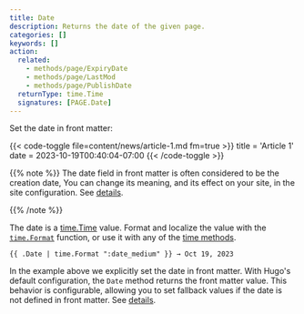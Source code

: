```yaml
---
title: Date
description: Returns the date of the given page.
categories: []
keywords: []
action:
  related:
    - methods/page/ExpiryDate
    - methods/page/LastMod
    - methods/page/PublishDate
  returnType: time.Time
  signatures: [PAGE.Date]
---
```


Set the date in front matter:

{{< code-toggle file=content/news/article-1.md fm=true >}}
title = 'Article 1'
date = 2023-10-19T00:40:04-07:00
{{< /code-toggle >}}

{{% note %}}
The date field in front matter is often considered to be the creation date, You can change its meaning, and its effect on your site, in the site configuration. See&nbsp;[details].

[details]: /getting-started/configuration/#configure-dates
{{% /note %}}

The date is a [time.Time] value. Format and localize the value with the [`time.Format`] function, or use it with any of the [time methods].

```go-html-template
{{ .Date | time.Format ":date_medium" }} → Oct 19, 2023
```

In the example above we explicitly set the date in front matter. With Hugo's default configuration, the `Date` method returns the front matter value. This behavior is configurable, allowing you to set fallback values if the date is not defined in front matter. See&nbsp;[details].

[`time.Format`]: /functions/time/format
[details]: /getting-started/configuration/#configure-dates
[time methods]: /methods/time
[time.Time]: https://pkg.go.dev/time#Time
